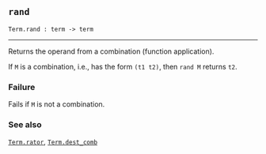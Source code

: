 ## `rand`

``` hol4
Term.rand : term -> term
```

------------------------------------------------------------------------

Returns the operand from a combination (function application).

If `M` is a combination, i.e., has the form `(t1 t2)`, then `rand M`
returns `t2`.

### Failure

Fails if `M` is not a combination.

### See also

[`Term.rator`](#Term.rator), [`Term.dest_comb`](#Term.dest_comb)
